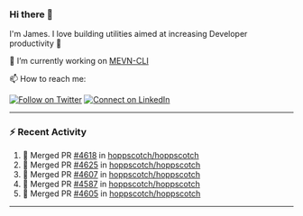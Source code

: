 ### Hi there 👋

I'm James. I love building utilities aimed at increasing Developer productivity :raised_hands: 

🔭 I’m currently working on [MEVN-CLI](https://github.com/madlabsinc/mevn-cli)

📫 How to reach me:

[![Follow on Twitter](https://img.shields.io/badge/--twitter?label=Twitter&logo=Twitter&style=social)](https://twitter.com/james_madhacks) [![Connect on LinkedIn](https://img.shields.io/badge/--linkedin?label=LinkedIn&logo=LinkedIn&style=social)](https://www.linkedin.com/in/jamesgeorge007)

---

### :zap: Recent Activity

<!--START_SECTION:activity-->
1. 🎉 Merged PR [#4618](https://github.com/hoppscotch/hoppscotch/pull/4618) in [hoppscotch/hoppscotch](https://github.com/hoppscotch/hoppscotch)
2. 🎉 Merged PR [#4625](https://github.com/hoppscotch/hoppscotch/pull/4625) in [hoppscotch/hoppscotch](https://github.com/hoppscotch/hoppscotch)
3. 🎉 Merged PR [#4607](https://github.com/hoppscotch/hoppscotch/pull/4607) in [hoppscotch/hoppscotch](https://github.com/hoppscotch/hoppscotch)
4. 🎉 Merged PR [#4587](https://github.com/hoppscotch/hoppscotch/pull/4587) in [hoppscotch/hoppscotch](https://github.com/hoppscotch/hoppscotch)
5. 🎉 Merged PR [#4605](https://github.com/hoppscotch/hoppscotch/pull/4605) in [hoppscotch/hoppscotch](https://github.com/hoppscotch/hoppscotch)
<!--END_SECTION:activity-->

---

<!--
**jamesgeorge007/jamesgeorge007** is a ✨ _special_ ✨ repository because its `README.md` (this file) appears on your GitHub profile.

Here are some ideas to get you started:

- 🌱 I’m currently learning ...
- 👯 I’m looking to collaborate on ...
- 🤔 I’m looking for help with ...
- 💬 Ask me about ...
- 😄 Pronouns: ...
- ⚡ Fun fact: ...
-->
